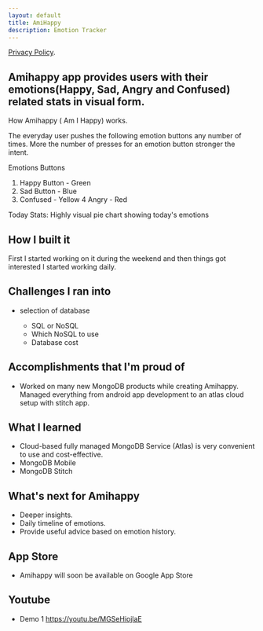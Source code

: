 ```yaml
---
layout: default
title: AmiHappy
description: Emotion Tracker
---
```


[Privacy Policy](./privacy-policy.html).

## Amihappy app provides users with their emotions(Happy, Sad, Angry and Confused) related stats in visual form.

How Amihappy ( Am I Happy) works.

The everyday user pushes the following emotion buttons any number of times.
More the number of presses for an emotion button stronger the intent.

Emotions Buttons
1. Happy Button - Green
2. Sad Button - Blue
3. Confused - Yellow
4 Angry - Red

Today Stats:
Highly visual pie chart showing today's emotions

## How I built it
First I started working on it during the weekend and then things got interested I started working daily. 

## Challenges I ran into
- selection of database 

    - SQL or NoSQL
    - Which NoSQL to use
    - Database cost

## Accomplishments that I'm proud of
- Worked on many new MongoDB products while creating Amihappy. Managed everything from android app development to an atlas cloud setup with stitch app.
 
## What I learned
- Cloud-based fully managed MongoDB Service (Atlas) is very convenient to use and cost-effective.
- MongoDB Mobile
- MongoDB Stitch 

## What's next for Amihappy
- Deeper insights.
- Daily timeline of emotions.
- Provide useful advice based on emotion history. 

## App Store
- Amihappy will soon be available on Google App Store

## Youtube
- Demo 1 https://youtu.be/MGSeHiojlaE
